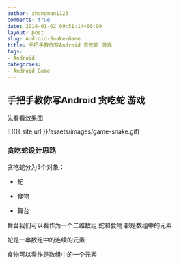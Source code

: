 ```yaml
---
author: zhangman1123
comments: true
date: 2018-01-02 09:51:14+00:00
layout: post
slug: Android-Snake-Game
title: 手把手教你写Android 贪吃蛇 游戏
tags:
- Android
categories:
- Android Game
---
```


## 手把手教你写Android 贪吃蛇 游戏

先看看效果图

![]({{ site.url }}/assets/images/game-snake.gif)

### 贪吃蛇设计思路

贪吃蛇分为3个对象：

* 蛇

* 食物

* 舞台

舞台我们可以看作为一个二维数组  蛇和食物 都是数组中的元素 

蛇是一串数组中的连续的元素 

食物可以看作是数组中的一个元素 


